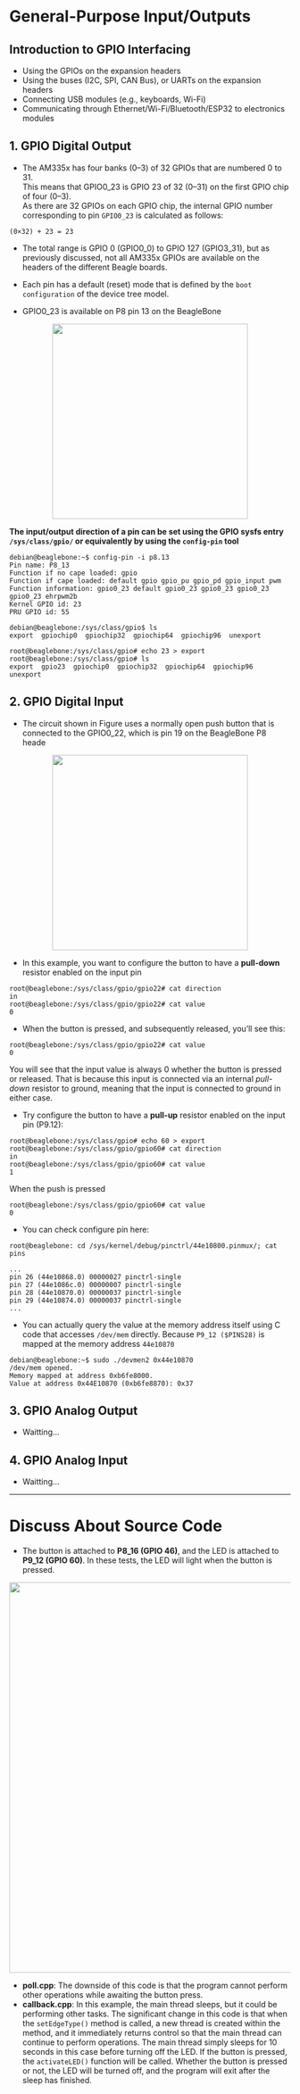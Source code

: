 <h1> General-Purpose Input/Outputs </h1>

## Introduction to GPIO Interfacing
- Using the GPIOs on the expansion headers
- Using the buses (I2C, SPI, CAN Bus), or UARTs on the expansion headers
- Connecting USB modules (e.g., keyboards, Wi-Fi)
- Communicating through Ethernet/Wi-Fi/Bluetooth/ESP32 to electronics modules

## 1. GPIO Digital Output
- The AM335x has four banks (0–3) of 32 GPIOs that are numbered 0 to 31.\
This means that GPIO0_23 is GPIO 23 of 32 (0–31) on the first GPIO chip of four (0–3).\
As there are 32 GPIOs on each GPIO chip, the internal GPIO number corresponding to pin `GPIO0_23` is calculated as follows:
```text
(0×32) + 23 = 23
```
- The total range is GPIO 0 (GPIO0_0) to GPIO 127 (GPIO3_31), but as previously discussed, not all AM335x GPIOs are available on the headers of the different Beagle boards.

- Each pin has a default (reset) mode that is defined by the `boot configuration` of the device tree model.
- GPIO0_23 is available on P8 pin 13 on the BeagleBone

<p align="center"> <img width="350" src="https://user-images.githubusercontent.com/32474027/92597241-11992000-f2e2-11ea-9d13-0fcba923667c.png"/> </p>

**The input/output direction of a pin can be set using the GPIO sysfs entry `/sys/class/gpio/` or equivalently by using the `config-pin` tool**
```shell
debian@beaglebone:~$ config-pin -i p8.13
Pin name: P8_13
Function if no cape loaded: gpio
Function if cape loaded: default gpio gpio_pu gpio_pd gpio_input pwm
Function information: gpio0_23 default gpio0_23 gpio0_23 gpio0_23 gpio0_23 ehrpwm2b
Kernel GPIO id: 23
PRU GPIO id: 55
```
```shell
debian@beaglebone:/sys/class/gpio$ ls
export  gpiochip0  gpiochip32  gpiochip64  gpiochip96  unexport

root@beaglebone:/sys/class/gpio# echo 23 > export
root@beaglebone:/sys/class/gpio# ls
export	gpio23	gpiochip0  gpiochip32  gpiochip64  gpiochip96  unexport
```
## 2. GPIO Digital Input

- The circuit shown in Figure uses a normally open push button that is connected to the GPIO0_22, which is pin 19 on the BeagleBone P8 heade

<p align="center"> <img width="350" src="https://user-images.githubusercontent.com/32474027/92598618-0515c700-f2e4-11ea-994b-e158d61a9008.png"/> </p>

- In this example, you want to configure the button to have a **pull-down** resistor enabled on the input pin
```shell
root@beaglebone:/sys/class/gpio/gpio22# cat direction 
in
root@beaglebone:/sys/class/gpio/gpio22# cat value 
0
```
- When the button is pressed, and subsequently released, you’ll see this:
```shell
root@beaglebone:/sys/class/gpio/gpio22# cat value 
0
```
You will see that the input value is always 0 whether the button is pressed or released. That is because this input is connected via an internal *pull-down*
resistor to ground, meaning that the input is connected to ground in either case.

- Try configure the button to have a **pull-up** resistor enabled on the input pin (P9.12):
```shell
root@beaglebone:/sys/class/gpio# echo 60 > export
root@beaglebone:/sys/class/gpio/gpio60# cat direction 
in
root@beaglebone:/sys/class/gpio/gpio60# cat value 
1
```
When the push is pressed
```shell
root@beaglebone:/sys/class/gpio/gpio60# cat value 
0
```
-  You can check configure pin here:
```shell
root@beaglebone: cd /sys/kernel/debug/pinctrl/44e10800.pinmux/; cat pins
```
```text
...
pin 26 (44e10868.0) 00000027 pinctrl-single 
pin 27 (44e1086c.0) 00000007 pinctrl-single 
pin 28 (44e10870.0) 00000037 pinctrl-single 
pin 29 (44e10874.0) 00000037 pinctrl-single
...
```
- You can actually query the value at the memory address itself using C code that accesses `/dev/mem` directly.  Because `P9_12 ($PINS28)` is mapped at the memory
address `44e10870`
```shell
debian@beaglebone:~$ sudo ./devmen2 0x44e10870
/dev/mem opened.
Memory mapped at address 0xb6fe8000.
Value at address 0x44E10870 (0xb6fe8870): 0x37
```

## 3. GPIO Analog Output
- Waitting...
## 4. GPIO Analog Input
- Waitting...

------
<h1> Discuss About Source Code </h1>


- The button is attached to **P8_16 (GPIO 46)**, and the LED is attached to **P9_12 (GPIO 60)**. In these tests, the LED will light when the button is pressed.

<p align="center"> <img width="700" src="https://user-images.githubusercontent.com/32474027/92992054-da658180-f522-11ea-9b2f-e0abf1e7aed3.JPG" /> </p>

- **poll.cpp**: The downside of this code is that the program cannot perform other operations while awaiting the button press.
- **callback.cpp**: In this example, the main thread sleeps, but it could be performing other tasks. The significant change in this code is that when the `setEdgeType()` method is called, a new thread is created within the method, and it immediately returns control so that the main thread can continue to perform operations. The main thread simply sleeps for 10 seconds in this case before turning off the LED. If the button is pressed, the `activateLED()` function will be called. Whether the button is pressed or not, the LED will be turned off, and the program will exit after the sleep has finished.








